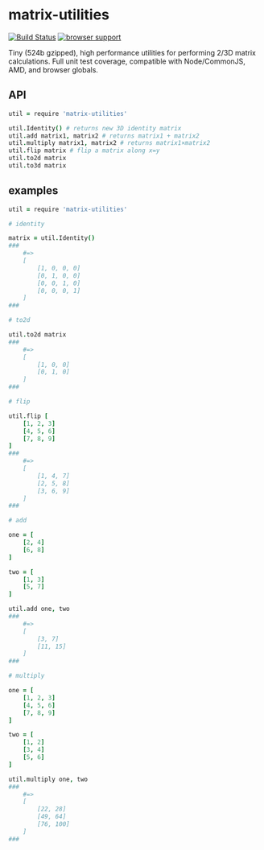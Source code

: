 # matrix-utilities

[![Build Status](https://travis-ci.org/eighttrackmind/matrix-utilities.png)](https://travis-ci.org/eighttrackmind/matrix-utilities.png)
[![browser support](https://ci.testling.com/eighttrackmind/matrix-utilities.png)](https://ci.testling.com/eighttrackmind/matrix-utilities)

Tiny (524b gzipped), high performance utilities for performing 2/3D matrix calculations. Full unit test coverage, compatible with Node/CommonJS, AMD, and browser globals.

## API

```coffee
util = require 'matrix-utilities'

util.Identity() # returns new 3D identity matrix
util.add matrix1, matrix2 # returns matrix1 + matrix2
util.multiply matrix1, matrix2 # returns matrix1×matrix2
util.flip matrix # flip a matrix along x=y
util.to2d matrix
util.to3d matrix
```

## examples

```coffee
util = require 'matrix-utilities'

# identity

matrix = util.Identity()
###
	#=>
	[
		[1, 0, 0, 0]
		[0, 1, 0, 0]
		[0, 0, 1, 0]
		[0, 0, 0, 1]
	]
###

# to2d

util.to2d matrix
###
	#=>
	[
		[1, 0, 0]
		[0, 1, 0]
	]
###

# flip

util.flip [
	[1, 2, 3]
	[4, 5, 6]
	[7, 8, 9]
]
###
	#=>
	[
		[1, 4, 7]
		[2, 5, 8]
		[3, 6, 9]
	]
###

# add

one = [
	[2, 4]
	[6, 8]
]

two = [
	[1, 3]
	[5, 7]
]

util.add one, two
###
	#=>
	[
		[3, 7]
		[11, 15]
	]
###

# multiply

one = [
	[1, 2, 3]
	[4, 5, 6]
	[7, 8, 9]
]

two = [
	[1, 2]
	[3, 4]
	[5, 6]
]

util.multiply one, two
###
	#=>
	[
		[22, 28]
		[49, 64]
		[76, 100]
	]
###
```
